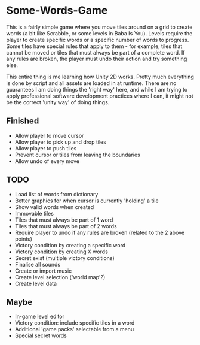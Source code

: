 # Some-Words-Game

This is a fairly simple game where you move tiles around on a grid to create words (a bit like Scrabble, or some levels in Baba Is You). Levels require the player to create specific words or a specific number of words to progress. Some tiles have special rules that apply to them - for example, tiles that cannot be moved or tiles that must always be part of a complete word. If any rules are broken, the player must undo their action and try something else.

This entire thing is me learning how Unity 2D works. Pretty much everything is done by script and all assets are loaded in at runtime. There are no guarantees I am doing things the 'right way' here, and while I am trying to apply professional software development practices where I can, it might not be the correct 'unity way' of doing things.

## Finished

* Allow player to move cursor
* Allow player to pick up and drop tiles
* Allow player to push tiles
* Prevent cursor or tiles from leaving the boundaries
* Allow undo of every move

## TODO

* Load list of words from dictionary
* Better graphics for when cursor is currently 'holding' a tile
* Show valid words when created
* Immovable tiles
* Tiles that must always be part of 1 word
* Tiles that must always be part of 2 words
* Require player to undo if any rules are broken (related to the 2 above points)
* Victory condition by creating a specific word
* Victory condition by creating X words
* Secret exist (multiple victory conditions)
* Finalise all sounds
* Create or import music
* Create level selection ('world map'?)
* Create level data

## Maybe

* In-game level editor
* Victory condition: include specific tiles in a word
* Additional 'game packs' selectable from a menu
* Special secret words
